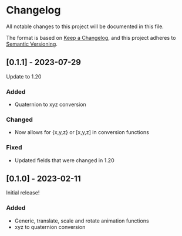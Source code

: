 # Changelog

All notable changes to this project will be documented in this file.

The format is based on [Keep a Changelog](https://keepachangelog.com/en/1.0.0/),
and this project adheres to [Semantic Versioning](https://semver.org/spec/v2.0.0.html).

## [0.1.1] - 2023-07-29
Update to 1.20

### Added
- Quaternion to xyz conversion

### Changed
- Now allows for {x,y,z} or [x,y,z] in conversion functions

### Fixed
- Updated fields that were changed in 1.20

## [0.1.0] - 2023-02-11
Initial release!

### Added
- Generic, translate, scale and rotate animation functions
- xyz to quaternion conversion
